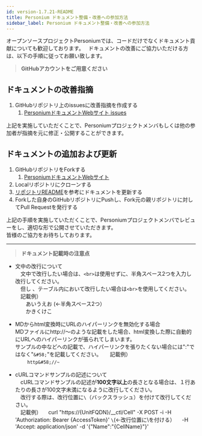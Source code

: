 ```yaml
---
id: version-1.7.21-README
title: Personium ドキュメント整備・改善への参加方法  
sidebar_label: Personium ドキュメント整備・改善への参加方法  
---
```


オープンソースプロジェクトPersoniumでは、コードだけでなくドキュメント貢献についても歓迎しております。  
ドキュメントの改善にご協力いただける方は、以下の手順に従ってお願い致します。  

> __GitHubアカウントをご用意ください__

## ドキュメントの改善指摘

1. GitHubリポジトリ上のissuesに改善指摘を作成する
    1. [PersoniumドキュメントWebサイト issues](https://github.com/personium/website/issues)

上記を実施していただくことで、Personiumプロジェクトメンバもしくは他の参加者が指摘を元に修正・公開することができます。  

## ドキュメントの追加および更新

1. GitHubリポジトリをForkする
    1. [PersoniumドキュメントWebサイト](https://github.com/personium/website)
1. Localリポジトリにクローンする
1. [リポジトリREADME](https://github.com/personium/website)を参考にドキュメントを更新する
1. Forkした自身のGitHubリポジトリにPushし、Fork元の親リポジトリに対してPull Requestを発行する

上記の手順を実施していただくことで、Personiumプロジェクトメンバでレビューをし、適切な形で公開させていただきます。  
皆様のご協力をお待ちしております。  


***

> __ドキュメント記載時の注意点__

 * 文中の改行について  
　文中で改行したい場合は、`<br>`は使用せずに、半角スペース2つを入力し改行してください。  
　但し 、テーブル内において改行したい場合は`<br>`を使用してください。  
　記載例）  
　　あいうえお  (←半角スペース2つ）  
　　かきくけこ

 *  MDからhtml変換時にURLのハイパーリンクを無効化する場合  
    MDファイルにhttp&#58;//～のような記載をした場合、html変換した際に自動的にURLへのハイパーリンクが張られてしまいます。  
    サンプルの中などへの記載で、ハイパーリンクを張りたくない場合には":"ではなく"`&#58;`"を記載してください。
　 記載例）  
　　 `http&#58;//~`

 * cURLコマンドサンプルの記述について  
　cURLコマンドサンプルの記述が**100文字以上**の長さとなる場合は、１行あたりの長さが100文字未満になるように改行してください。  
　改行する際は、改行位置に`\`（バックスラッシュ）を付けて改行してください。  
　記載例）
　curl "https&#58;//{UnitFQDN}/__ctl/Cell" -X POST -i -H 'Authorization: Bearer {AccessToken}' `\`(←改行位置に\を付ける）
　-H 'Accept: application/json' -d '{"Name":"{CellName}"}'
